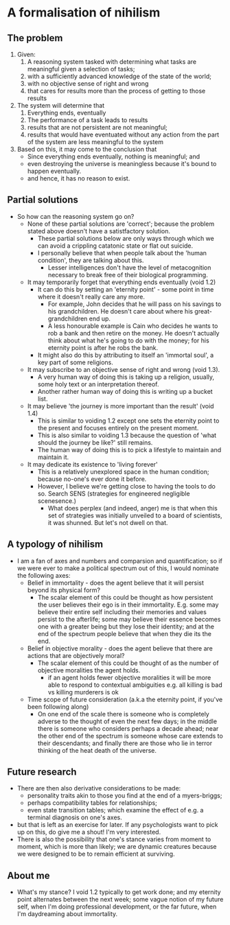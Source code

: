 # A formalisation of nihilism
## The problem
1. Given:
    1. A reasoning system tasked with determining what tasks are meaningful given a selection of tasks;
    2. with a sufficiently advanced knowledge of the state of the world;
    3. with no objective sense of right and wrong
    4. that cares for results more than the process of getting to those results
2. The system will determine that 
    1. Everything ends, eventually
    2. The performance of a task leads to results
    3. results that are not persistent are not meaningful;
    4. results that would have eventuated without any action from the part of the system are less meaningful to the system
3. Based on this, it may come to the conclusion that
    - Since everything ends eventually, nothing is meaningful; and 
    - even destroying the universe is meaningless because it's bound to happen eventually.
    - and hence, it has no reason to exist.
## Partial solutions
- So how can the reasoning system go on?
    - None of these partial solutions are 'correct'; because the problem stated above doesn't have a satistfactory solution. 
        - These partial solutions below are only ways through which we can avoid a crippling catatonic state or flat out suicide.
        - I personally believe that when people talk about the 'human condition', they are talking about this. 
            - Lesser intelligences don't have the level of metacognition necessary to break free of their biological programming. 
    - It may temporarily forget that everything ends eventually (void 1.2)
        - It can do this by setting an 'eternity point' - some point in time where it doesn't really care any more.
            - For example, John decides that he will pass on his savings to his grandchildren. He doesn't care about where his great-grandchildren end up.
            - A less honourable example is Cain who decides he wants to rob a bank and then retire on the money. He doesn't actually think about what he's going to do with the money; for his eternity point is after he robs the bank.
        - It might also do this by attributing to itself an 'immortal soul', a key part of some religions.
    - It may subscribe to an objective sense of right and wrong (void 1.3).
        - A very human way of doing this is taking up a religion, usually, some holy text or an interpretation thereof.
        - Another rather human way of doing this is writing up a bucket list.
    - It may believe 'the journey is more important than the result' (void 1.4)
        - This is similar to voiding 1.2 except one sets the eternity point to the present and focuses entirely on the present moment.
        - This is also similar to voiding 1.3 because the question of 'what should the journey be like?' still remains. 
        - The human way of doing this is to pick a lifestyle to maintain and maintain it. 
    - It may dedicate its existence to 'living forever'
        - This is a relatively unexplored space in the human condition; because no-one's ever done it before.
        - However, I believe we're getting close to having the tools to do so. Search SENS (strategies for engineered negligible scenesence.)
            - What does perplex (and indeed, anger) me is that when this set of strategies was initially unveiled to a board of scientists, it was shunned. But let's not dwell on that. 
## A typology of nihilism
- I am a fan of axes and numbers and comparsion and quantification; so if we were ever to make a political spectrum out of this, I would nominate the following axes:
    - Belief in immortality - does the agent believe that it will persist beyond its physical form?
        - The scalar element of this could be thought as how persistent the user believes their ego is in their immortality. E.g. some may believe their entire self including their memories and values persist to the afterlife; some may believe their essence becomes one with a greater being but they lose their identity; and at the end of the spectrum people believe that when they die its the end.  
    - Belief in objective morality - does the agent believe that there are actions that are objectively moral?
        - The scalar element of this could be thought of as the number of objective moralities the agent holds.
            - if an agent holds fewer objective moralities it will be more able to respond to contextual ambiguities e.g. all killing is bad vs killing murderers is ok
    - Time scope of future consideration (a.k.a the eternity point, if you've been following along)
        - On one end of the scale there is someone who is completely adverse to the thought of even the next few days; in the middle there is someone who considers perhaps a decade ahead; near the other end of the spectrum is someone whose care extends to their descendants; and finally there are those who lie in terror thinking of the heat death of the universe.
## Future research
- There are then also derivative considerations to be made:
    - personality traits akin to those you find at the end of a myers-briggs;
    - perhaps compatibility tables for relationships;
    - even state transition tables; which examine the effect of e.g. a terminal diagnosis on one's axes.
- but that is left as an exercise for later. If any psychologists want to pick up on this, do give me a shout! I'm very interested.
- There is also the possibility that one's stance varies from moment to moment, which is more than likely; we are dynamic creatures because we were designed to be to remain efficient at surviving.
## About me
- What's my stance? I void 1.2 typically to get work done; and my eternity point alternates between the next week; some vague notion of my future self, when I'm doing professional development, or the far future, when I'm daydreaming about immortality.